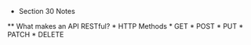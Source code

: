 * Section 30 Notes

** What makes an API RESTful?
    * HTTP Methods
        * GET
        * POST
        * PUT
        * PATCH
        * DELETE